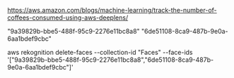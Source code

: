 https://aws.amazon.com/blogs/machine-learning/track-the-number-of-coffees-consumed-using-aws-deeplens/



"9a39829b-bbe5-488f-95c9-2276e11bc8a8"
"6de51108-8ca9-487b-9e0a-6aa1bdef9cbc"

aws rekognition delete-faces --collection-id "Faces" --face-ids '["9a39829b-bbe5-488f-95c9-2276e11bc8a8","6de51108-8ca9-487b-9e0a-6aa1bdef9cbc"]'